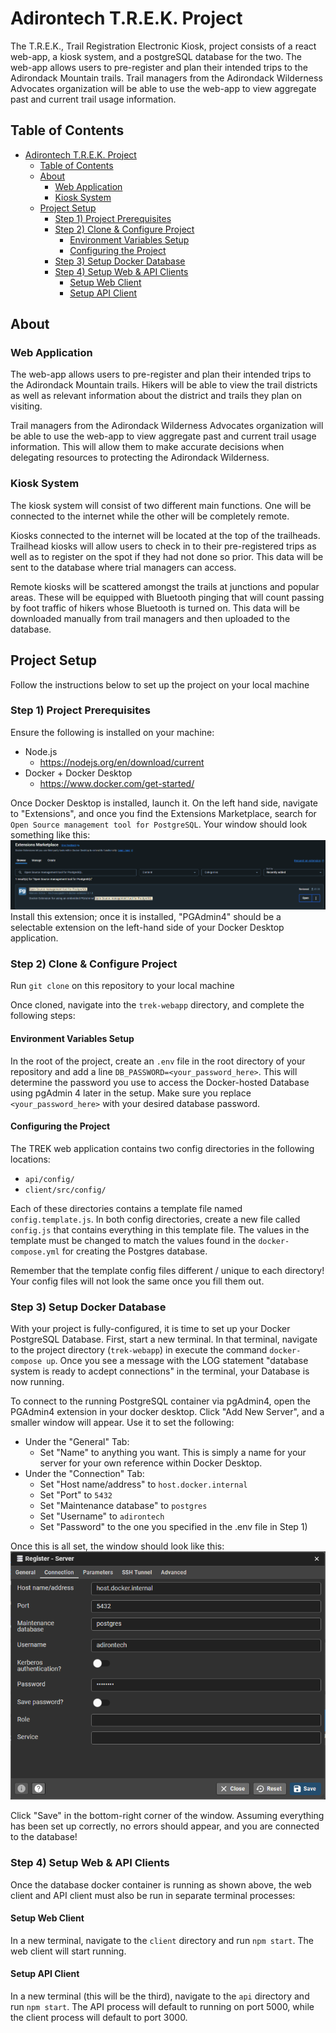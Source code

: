 # Adirontech T.R.E.K. Project

The T.R.E.K., Trail Registration Electronic Kiosk, project consists of a react web-app, a kiosk system, and a postgreSQL database for the two. The web-app allows users to pre-register and plan their intended trips to the Adirondack Mountain trails. Trail managers from the Adirondack Wilderness Advocates organization will be able to use the web-app to view aggregate past and current trail usage information. 

## Table of Contents

- [Adirontech T.R.E.K. Project](#adirontech-trek-project)
  - [Table of Contents](#table-of-contents)
  - [About](#about)
    - [Web Application](#web-application)
    - [Kiosk System](#kiosk-system)
  - [Project Setup](#project-setup)
    - [Step 1) Project Prerequisites](#step-1-project-prerequisites)
    - [Step 2) Clone \& Configure Project](#step-2-clone--configure-project)
      - [Environment Variables Setup](#environment-variables-setup)
      - [Configuring the Project](#configuring-the-project)
    - [Step 3) Setup Docker Database](#step-3-setup-docker-database)
    - [Step 4) Setup Web \& API Clients](#step-4-setup-web--api-clients)
      - [Setup Web Client](#setup-web-client)
      - [Setup API Client](#setup-api-client)

## About

### Web Application

The web-app allows users to pre-register and plan their intended trips to the Adirondack Mountain trails. Hikers will be able to view the trail districts as well as relevant information about the district and trails they plan on visiting.

Trail managers from the Adirondack Wilderness Advocates organization will be able to use the web-app to view aggregate past and current trail usage information. This will allow them to make accurate decisions when delegating resources to protecting the Adirondack Wilderness.

### Kiosk System

The kiosk system will consist of two different main functions. One will be connected to the internet while the other will be completely remote.

Kiosks connected to the internet will be located at the top of the trailheads. Trailhead kiosks will allow users to check in to their pre-registered trips as well as to register on the spot if they had not done so prior. This data will be sent to the database where trial managers can access.

Remote kiosks will be scattered amongst the trails at junctions and popular areas. These will be equipped with Bluetooth pinging that will count passing by foot traffic of hikers whose Bluetooth is turned on. This data will be downloaded manually from trail managers and then uploaded to the database.

## Project Setup

Follow the instructions below to set up the project on your local machine

### Step 1) Project Prerequisites

Ensure the following is installed on your machine:

- Node.js 
  - <https://nodejs.org/en/download/current>
- Docker + Docker Desktop
  - <https://www.docker.com/get-started/>

Once Docker Desktop is installed, launch it. On the left hand side, navigate to "Extensions", and once you find the Extensions Marketplace, search for `Open Source management tool for PostgreSQL`. Your window should look something like this:
![Extensions_Marketplace_Setup_Image_01](./images/Extensions_Marketplace_Setup_Image_01.png)
Install this extension; once it is installed, "PGAdmin4" should be a selectable extension on the left-hand side of your Docker Desktop application.

### Step 2) Clone & Configure Project

Run `git clone` on this repository to your local machine

Once cloned, navigate into the `trek-webapp` directory, and complete the following steps:

#### Environment Variables Setup

In the root of the project, create an `.env` file in the root directory of your repository and add a line `DB_PASSWORD=<your_password_here>`. This will determine the password you use to access the Docker-hosted Database using pgAdmin 4 later in the setup. Make sure you replace `<your_password_here>` with your desired database password.

#### Configuring the Project

The TREK web application contains two config directories in the following locations:

- `api/config/`
- `client/src/config/`

Each of these directories contains a template file named `config.template.js`. In both config directories, create a new file called `config.js` that contains everything in this template file. The values in the template must be changed to match the values found in the `docker-compose.yml` for creating the Postgres database.

Remember that the template config files different / unique to each directory! Your config files will not look the same once you fill them out.

### Step 3) Setup Docker Database

With your project is fully-configured, it is time to set up your Docker PostgreSQL Database. First, start a new terminal. In that terminal, navigate to the project directory (`trek-webapp`) in execute the command `docker-compose up`. Once you see a message with the LOG statement "database system is ready to acdept connections" in the terminal, your Database is now running.

To connect to the running PostgreSQL container via pgAdmin4, open the PGAdmin4 extension in your docker desktop. Click "Add New Server", and a smaller window will appear. Use it to set the following:

- Under the "General" Tab:
  - Set "Name" to anything you want. This is simply a name for your server for your own reference within Docker Desktop.
- Under the "Connection" Tab:
  - Set "Host name/address" to `host.docker.internal`
  - Set "Port" to `5432`
  - Set "Maintenance database" to `postgres`
  - Set "Username" to `adirontech`
  - Set "Password" to the one you specified in the .env file in Step 1)

Once this is all set, the window should look like this:
![Server_Register_Reference_Image_01](./images/Server_Register_01.png)

Click "Save" in the bottom-right corner of the window. Assuming everything has been set up correctly, no errors should appear, and you are connected to the database!

### Step 4) Setup Web & API Clients

Once the database docker container is running as shown above, the web client and API client must also be run in separate terminal processes:

#### Setup Web Client

In a new terminal, navigate to the `client` directory and run `npm start`. The web client will start running.

#### Setup API Client

In a new terminal (this will be the third), navigate to the `api` directory and run `npm start`. The API process will default to running on port 5000, while the client process will default to port 3000.